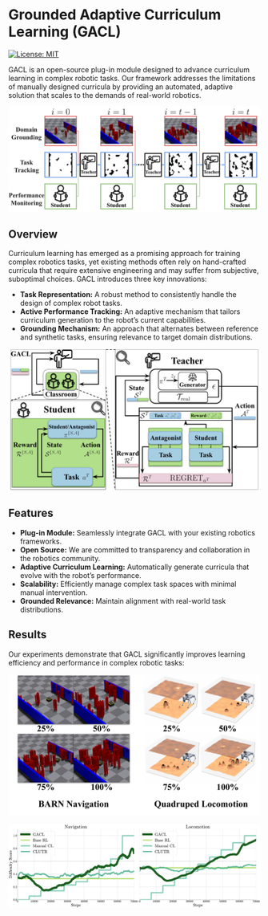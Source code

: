# Grounded Adaptive Curriculum Learning (GACL)

[![License: MIT](https://img.shields.io/badge/License-MIT-yellow.svg)](LICENSE)

GACL is an open-source plug-in module designed to advance curriculum learning in complex robotic tasks. Our framework addresses the limitations of manually designed curricula by providing an automated, adaptive solution that scales to the demands of real-world robotics.
<p align="center">
  <img src="figures/GACL_illustration-1.png" alt="GACL Framework Illustration" width="800"/>
</p>

## Overview

Curriculum learning has emerged as a promising approach for training complex robotics tasks, yet existing methods often rely on hand-crafted curricula that require extensive engineering and may suffer from subjective, suboptimal choices. GACL introduces three key innovations:

- **Task Representation:** A robust method to consistently handle the design of complex robot tasks.
- **Active Performance Tracking:** An adaptive mechanism that tailors curriculum generation to the robot’s current capabilities.
- **Grounding Mechanism:** An approach that alternates between reference and synthetic tasks, ensuring relevance to target domain distributions.
<p align="center">
  <img src="figures/GACL_method-1.png" alt="GACL Method" width="700"/>
</p>

## Features

- **Plug-in Module:** Seamlessly integrate GACL with your existing robotics frameworks.
- **Open Source:** We are committed to transparency and collaboration in the robotics community.
- **Adaptive Curriculum Learning:** Automatically generate curricula that evolve with the robot’s performance.
- **Scalability:** Efficiently manage complex task spaces with minimal manual intervention.
- **Grounded Relevance:** Maintain alignment with real-world task distributions.


## Results
Our experiments demonstrate that GACL significantly improves learning efficiency and performance in complex robotic tasks:
<p align="center">
  <img src="figures/GACL_progression-1.png" alt="Curriculum Progression" width="600"/>
</p>
<p align="center">
  <img src="figures/difficulty_progression-1.png" alt="GACL Curriculum Difficulty Progression Results" width="700"/>
</p>
